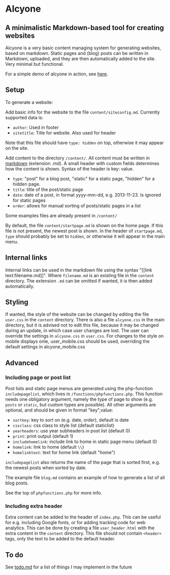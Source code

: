 # Alcyone

## A minimalistic Markdown-based tool for creating websites

Alcyone is a very basic content managing system for generating websites, based on markdown. Static pages and (blog) posts can be written in Markdown, uploaded, and they are then automatically added to the site. Very minimal but functional. 

For a simple demo of alcyone in action, see [here](http://ronaldkaptein.nl/alcyone_demo).

## Setup

To generate a website:

Add basic info for the website to the file `content/siteconfig.md`. Currently supported data is:

- `author`: Used in footer
- `sitetitle`: Title for website. Also used for header

Note that this file should have `type: hidden` on top, otherwise it may appear on the site.

Add content to the directory `/content/`. All content must be written in
[markdown](http://daringfireball.net/projects/markdown/) (extension .md). A
small header with custom fields determines how the content is shown. Syntax of
the header is key: value.

- `type`: "post" for a blog post, "static" for a static page, "hidden" for a hidden page.
- `title`: title of the post/static page
- `date`: date of a post, in format yyyy-mm-dd, e.g. 2013-11-23. Is ignored for
  static pages
- `order`: allows for manual sorting of posts/static pages in a list

Some examples files are already present in `/content/`

By default, the file `content/startpage.md` is shown on the home page. If this file is not present, the newest post is shown. In the header of `startpage.md`, `type` should probably be set to `hidden`, or otherwise it will appear in the main menu.

## Internal links

Internal links can be used in the markdown file using the syntax "&#91;&#91;link text:filename.md&#93;&#93;". Where
`filename.md` is an existing file in the `content` directory. The extension `.md` can be omitted if wanted, it is then
added automatically. 

## Styling

If wanted, the style of the website can be changed by editing the file `user.css` in the `content` directory. There is also a file
`alcyone.css` in the main directory, but it is advised not to edit this file, because it may be changed during an
update, in which case user changes are lost. The user can override the settings in `alcyone.css` in `user.css`. For
changes to the style on mobile displays onle, user_mobile.css should be used, overriding the default settings in
alcyone_mobile.css

## Advanced

### Including page or post list
Post lists and static page menus are generated using the php-function
`includepagelist`, which lives in `/functions/phpfunctions.php`. This function
needs one obligatory argument, namely the type of page to show (e.g. `posts` or
`static`, but custom types are possible). All other arguments are optional, and
should be given in format "key",value:

- `sortkey`: key to sort on (e.g. date, order), default is date
- `cssclass`: css class to style list (default staticlist)
- `yearheaders`: use year subheaders in post list (default 0)
- `print`: print output (default 1)
- `includehomelink`: include link to home in static page menu (default 0)
- `homelink`: link to home (default `\\`)
- `homelinktext`: text for home link (default "home")

`includepagelist` also returns the name of the page that is sorted first, e.g.
the newest posts when sorted by date. 

The example file `blog.md` contains an example of how to generate a list of all blog posts.

See the top of `phpfunctions.php` for more info.

### Including extra header

Extra content can be added to the header of `index.php`. This can be useful for e.g. including Google fonts, or for adding tracking code for web analytics. This can be done by creating a file `user_header.html` with the extra content in the `content` directory. This file should not contain `<header>` tags, only the text to be added to the default header. 

## To do

See [todo.md](todo.md) for a list of things I may implement in the future
